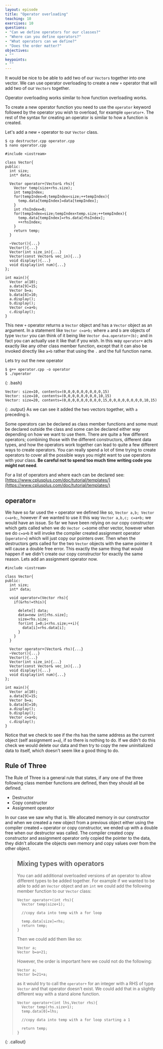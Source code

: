 ```yaml
---
layout: episode
title: "Operator overloading"
teaching: 10
exercises: 10
questions:
- "Can we define operators for our classes?"
- "Where can you define operators?"
- "What operators can we define?"
- "Does the order matter?"
objectives:
- ""
keypoints:
- ""
---
```


It would be nice to be able to add two of our `Vectors` together into one vector. We can use operator overloading to create a new `+` operator that will add two of our `Vectors` together.

Operator overloading works similar to how function overloading works.

To create a new operator function you need to use the `operator` keyword followed by the operator you wish to overload, for example `operator+`. The rest of the syntax for creating an operator is similar to how a function is created.

Let's add a new `+` operator to our `Vector` class. 

~~~
$ cp destructor.cpp operator.cpp
$ nano operator.cpp
~~~

~~~
#include <iostream>

class Vector{
public:
  int size;
  int* data;
  
  Vector operator+(Vector& rhs){
    Vector temp(size+rhs.size);
    int tempIndex;
    for(tempIndex=0;tempIndex<size;++tempIndex){
      temp.data[tempIndex]=data[tempIndex];
    }
    int rhsIndex=0;
    for(tempIndex=size;tempIndex<temp.size;++tempIndex){
      temp.data[tempIndex]=rhs.data[rhsIndex];
      ++rhsIndex;
    }
    return temp;
  }
  
  ~Vector(){...}
  Vector(){...}
  Vector(int size_in){...}
  Vector(const Vector& vec_in){...}
  void display(){...}
  void display(int num){...}
};

int main(){
  Vector a(10);
  a.data[9]=15;
  Vector b=a;
  b.data[8]=10;
  a.display();
  b.display();
  Vector c=a+b;
  c.display();
}
~~~

This new `+` operator returns a `Vector` object and has a `Vector` object as an argument. In a statement like `Vector c=a+b;` where `a` and `b` are objects of type `Vector` you can think of it being like `Vector d=a.operator+(b);` and in fact you can actually use it like that if you wish. In this way `operator+` acts exactly like any other class member function, except that it can also be invoked directly like `a+b` rather that using the `.` and the full function name.

Lets try out the new operator
~~~
$ g++ operator.cpp -o operator
$ ./operator
~~~
{: .bash}
~~~
Vector: size=10, contents=(0,0,0,0,0,0,0,0,0,15)
Vector: size=10, contents=(0,0,0,0,0,0,0,0,10,15)
Vector: size=20, contents=(0,0,0,0,0,0,0,0,0,15,0,0,0,0,0,0,0,0,10,15)
~~~
{: .output}
As we can see it added the two vectors together, with `a` preceding `b`.

Some operators can be declared as class member functions and some must be declared outside the class and some can be declared either way depending on how we want to use them. There are quite a few different operators; combining those with the different constructors, different data types, and how the operators work together can lead to quite a few different ways to create operators. You can really spend a lot of time trying to create operators to cover all the possible ways you might want to use operators with your class. **Be careful not to spend too much time writing code you might not need**.

For a list of operators and where each can be declared see:
[https://www.cplusplus.com/doc/tutorial/templates/](https://www.cplusplus.com/doc/tutorial/templates/)

## operator=
We have so far used the `+` operator we defined like so, `Vector a,b; Vector c=a+b;`, however if we wanted to use it this way `Vector a,b,c; c=a+b;` we would have an issue. So far we have been relying on our copy constructor which gets called when we do `Vector c=`some other vector, however when we do `c=a+b` it will invoke the compiler created assignment operator (`operator=`) which will just copy our pointers over. Then when the destructors gets called for the two `Vector` objects with the same pointer it will cause a double free error. This exactly the same thing that would happen if we didn't create our copy constructor for exactly the same reason. Lets add an assignment operator now.
~~~
#include <iostream>

class Vector{
public:
  int size;
  int* data;
  
  void operator=(Vector rhs){
    if(&rhs!=this){
      
      delete[] data;
      data=new int[rhs.size];
      size=rhs.size;
      for(int i=0;i<rhs.size;++i){
        data[i]=rhs.data[i];
      }
    }
  }
  
  Vector operator+(Vector& rhs){...}
  ~Vector(){...}
  Vector(){...}
  Vector(int size_in){...}
  Vector(const Vector& vec_in){...}
  void display(){...}
  void display(int num){...}
};

int main(){
  Vector a(10);
  a.data[9]=15;
  Vector b=a;
  b.data[8]=10;
  a.display();
  b.display();
  Vector c=a+b;
  c.display();
}
~~~

Notice that we check to see if the rhs has the same address as the current object (self assignment `a=a`), if so there is nothing to do. If we didn't do this check we would delete our data and then try to copy the new uninitialized data to itself, which doesn't seem like a good thing to do.


## Rule of Three
The Rule of Three is a general rule that states, if any one of the three following class member functions are defined, then they should all be defined.
* Destructor
* Copy constructor
* Assignment operator

In our case we saw why that is. We allocated memory in our constructor and when we created a new object from a previous object either using the compiler created `=` operator or copy constructor, we ended up with a double free when our destructor was called. The compiler created copy constructor and assignment operator only copied the pointer to the data, they didn't allocate the objects own memory and copy values over from the other object.

> ## Mixing types with operators
> You can add additional overloaded versions of an operator to allow different types to be added together. For example if we wanted to be able to add an `Vector` object and an `int` we could add the following member function to our `Vector` class:
> ~~~
> Vector operator+(int rhs){
>   Vector temp(size+1);
>   
>   //copy data into temp with a for loop
>   
>   temp.data[size]=rhs;
>   return temp;
> }
> ~~~
> 
> Then we could add them like so:
> ~~~
> Vector a;
> Vector b=a+21;
> ~~~
> However, the order is important here we could not do the following:
> ~~~
> Vector a;
> Vector b=21+a;
> ~~~
> as it would try to call the `operator+` for an integer with a RHS of type `Vector` and that operator doesn't exist. We could add that in a slightly different way with a stand alone function.
> ~~~
> Vector operator+(int lhs,Vector rhs){
>   Vector temp(rhs.size+1);
>   temp.data[0]=lhs;
>   
>   //copy data into temp with a for loop starting a 1
>   
>   return temp;
> }
> ~~~
{: .callout}
